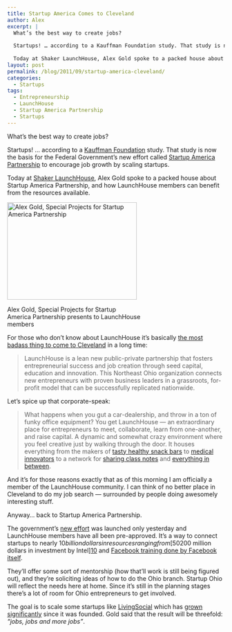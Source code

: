 ```yaml
---
title: Startup America Comes to Cleveland
author: Alex
excerpt: |
  What’s the best way to create jobs?
  
  Startups! … according to a Kauffman Foundation study. That study is now the basis for the Federal Government’s new effort called Startup America Partnership to encourage job growth by scaling startups.
  
  Today at Shaker LaunchHouse, Alex Gold spoke to a packed house about Startup America Partnership, and how LaunchHouse members can benefit from the resources available.
layout: post
permalink: /blog/2011/09/startup-america-cleveland/
categories:
  - Startups
tags:
  - Entrepreneurship
  - LaunchHouse
  - Startup America Partnership
  - Startups
---
```

What&#8217;s the best way to create jobs?

Startups! &#8230; according to a [Kauffman Foundation][1] study. That study is now the basis for the Federal Government&#8217;s new effort called [Startup America Partnership][2] to encourage job growth by scaling startups.

Today at [Shaker LaunchHouse][3], Alex Gold spoke to a packed house about Startup America Partnership, and how LaunchHouse members can benefit from the resources available.

<!--more-->

<div id="attachment_211" style="width: 310px" class="wp-caption aligncenter">
  <a href="https://alexkadis.com/inc/img/2011/09/photo.jpg"><img src="https://alexkadis.com/inc/img/2011/09/photo-300x225.jpg" alt="Alex Gold, Special Projects for Startup America Partnership" title="Alex Gold, Special Projects for Startup America Partnership" width="300" height="225" class="size-medium wp-image-211" /></a>
  
  <p class="wp-caption-text">
    Alex Gold, Special Projects for Startup America Partnership presents to LaunchHouse members
  </p>
</div>

For those who don&#8217;t know about LaunchHouse it&#8217;s basically [the most badass thing to come to Cleveland][4] in a long time:

> LaunchHouse is a lean new public-private partnership that fosters entrepreneurial success and job creation through seed capital, education and innovation. This Northeast Ohio organization connects new entrepreneurs with proven business leaders in a grassroots, for-profit model that can be successfully replicated nationwide. 

Let&#8217;s spice up that corporate-speak:

> What happens when you gut a car-dealership, and throw in a ton of funky office equipment? You get LaunchHouse &#8212; an extraordinary place for entrepreneurs to meet, collaborate, learn from one-another, and raise capital. A dynamic and somewhat crazy environment where you feel creative just by walking through the door. It houses everything from the makers of [tasty healthy snack bars][5] to [medical innovators][6] to a network for [sharing class notes][7] and [everything in between][8]. 

And it&#8217;s for those reasons exactly that as of this morning I am officially a member of the LaunchHouse community. I can think of no better place in Cleveland to do my job search &#8212; surrounded by people doing awesomely interesting stuff.

Anyway&#8230; back to Startup America Partnership.

The government&#8217;s [new effort][2] was launched only yesterday and LaunchHouse members have all been pre-approved. It&#8217;s a way to connect startups to nearly $10 billion dollars in resources ranging from [50% off all Google Adwords][9] to [$200 million dollars in investment by Intel][10] and [Facebook training done by Facebook itself][11].

They&#8217;ll offer some sort of mentorship (how that&#8217;ll work is still being figured out), and they&#8217;re soliciting ideas of how to do the Ohio branch. Startup Ohio will reflect the needs here at home. Since it&#8217;s still in the planning stages there&#8217;s a lot of room for Ohio entrepreneurs to get involved.

The goal is to scale some startups like [LivingSocial][12] which has [grown significantly][13] since it was founded. Gold said that the result will be threefold: *&#8220;jobs, jobs and more jobs&#8221;*.

 [1]: http://www.kauffman.org/newsroom/u-s-job-growth-driven-entirely-by-startups.aspx
 [2]: http://www.startupamericapartnership.org/
 [3]: http://launchhouse.com/
 [4]: http://launchhouse.com/about/
 [5]: http://www.goodgreensbars.com/
 [6]: http://www.amiwelisten.com/
 [7]: https://www.flashnotes.com/
 [8]: http://launchhouse.com/portfolio/
 [9]: http://www.startupamericapartnership.org/resources/google
 [10]: http://www.startupamericapartnership.org/resources/intel
 [11]: http://www.startupamericapartnership.org/resources/facebook
 [12]: http://livingsocial.com/
 [13]: http://www.crunchbase.com/company/livingsocial